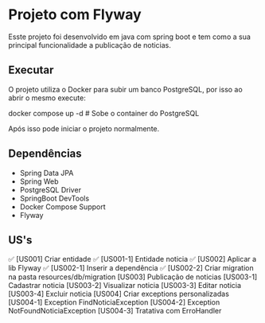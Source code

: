 # Projeto com Flyway

Esste projeto foi desenvolvido em java com spring boot e tem como a sua principal funcionalidade a publicação de noticias.

## Executar 

O projeto utiliza o Docker para subir um banco PostgreSQL, por isso ao abrir o mesmo execute:

docker compose up -d # Sobe o container do PostgreSQL

Após isso pode iniciar o projeto normalmente.

## Dependências

- Spring Data JPA
- Spring Web
- PostgreSQL Driver
- SpringBoot DevTools
- Docker Compose Support
- Flyway


## US's

✅ [US001] Criar entidade
    ✅ [US001-1] Entidade noticia
✅  [US002] Aplicar a lib Flyway
    ✅  [US002-1] Inserir a dependência
    ✅  [US002-2] Criar migration na pasta resources/db/migration
  [US003] Publicação de noticias
      [US003-1] Cadastrar noticia
      [US003-2] Visualizar noticia
      [US003-3] Editar noticia
      [US003-4] Excluir noticia
  [US004] Criar exceptions personalizadas
      [US004-1] Exception FindNoticiaException
      [US004-2] Exception NotFoundNoticiaException
      [US004-3] Tratativa com ErroHandler
    
